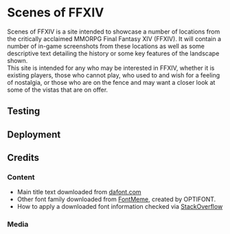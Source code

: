 # Scenes of FFXIV #
Scenes of FFXIV is a site intended to showcase a number of locations from the critically acclaimed MMORPG Final Fantasy XIV (FFXIV).
It will contain a number of in-game screenshots from these locations as well as some descriptive text detailing the history or some key features of the landscape shown.
<br>
This site is intended for any who may be interested in FFXIV, whether it is existing players, those who cannot play, who used to and wish for a feeling of nostalgia, or those who are on the fence and may want a closer look at some of the vistas that are on offer.

## Testing ##

## Deployment ## 

## Credits ##
### Content ###
- Main title text downloaded from [dafont.com](https://www.dafont.com/final-fantasy.font)
- Other font family downloaded from [FontMeme](https://fontmeme.com/fonts/enge-etienne-font/), created by OPTIFONT.
- How to apply a downloaded font information checked via [StackOverflow](https://stackoverflow.com/questions/7961721/how-do-i-install-a-custom-font-on-an-html-site)
### Media ###